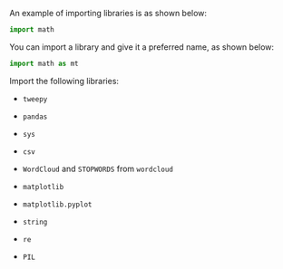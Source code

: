 <!--title={Importing Libraries}-->

An example of importing libraries is as shown below:

```python
import math
```

You can import a library and give it a preferred name, as shown below:

```python
import math as mt
```

Import the following libraries:

- `tweepy`

- `pandas`

- `sys`

- `csv`

- `WordCloud` and `STOPWORDS` from `wordcloud`

- `matplotlib`

- `matplotlib.pyplot`

- `string`

- `re`

- `PIL`

